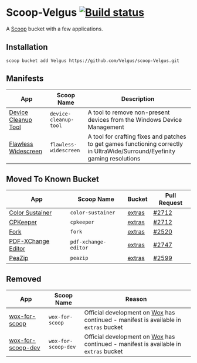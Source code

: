 Scoop-Velgus [![Build status](https://ci.appveyor.com/api/projects/status/ckomgtl07nog4wws?svg=true)](https://ci.appveyor.com/project/Velgus/scoop-velgus)
===

A [Scoop](https://scoop.netlify.com/ "Scoop") bucket with a few applications.

Installation
------------

`scoop bucket add Velgus https://github.com/Velgus/scoop-Velgus.git`

Manifests
---------

| App                                                                                                             | Scoop Name                    | Description                                                                                                                 |
|-----------------------------------------------------------------------------------------------------------------|-------------------------------|-----------------------------------------------------------------------------------------------------------------------------|
| [Device Cleanup Tool](https://www.uwe-sieber.de/misc_tools_e.html "Device Cleanup Tool")                        | `device-cleanup-tool`         | A tool to remove non-present devices from the Windows Device Management                                                     |
| [Flawless Widescreen](https://www.flawlesswidescreen.org "Flawless Widescreen")                                 | `flawless-widescreen`         | A tool for crafting fixes and patches to get games functioning correctly in UltraWide/Surround/Eyefinity gaming resolutions |

Moved To Known Bucket
---------------------
| App                                                                                                     | Scoop Name           | Bucket                                                         | Pull Request                                                           |
|---------------------------------------------------------------------------------------------------------|----------------------|----------------------------------------------------------------|------------------------------------------------------------------------|
| [Color Sustainer](https://www.guru3d.com/files-details/color-sustainer-download.html "Color Sustainer") | `color-sustainer`    | [extras](https://github.com/lukesampson/scoop-extras "extras") | [#2712](https://github.com/lukesampson/scoop-extras/pull/2712 "#2712") |
| [CPKeeper](http://goebish.free.fr/cpk "CPKeeper")                                                       | `cpkeeper`           | [extras](https://github.com/lukesampson/scoop-extras "extras") | [#2712](https://github.com/lukesampson/scoop-extras/pull/2712 "#2712") |
| [Fork](https://git-fork.com "Fork")                                                                     | `fork`               | [extras](https://github.com/lukesampson/scoop-extras "extras") | [#2520](https://github.com/lukesampson/scoop-extras/pull/2520 "#2520") |
| [PDF-XChange Editor](https://www.tracker-software.com/product/pdf-xchange-editor "PDF-XChange Editor")  | `pdf-xchange-editor` | [extras](https://github.com/lukesampson/scoop-extras "extras") | [#2747](https://github.com/lukesampson/scoop-extras/pull/2747 "#2747") |
| [PeaZip](https://www.peazip.org "PeaZip")                                                               | `peazip`             | [extras](https://github.com/lukesampson/scoop-extras "extras") | [#2599](https://github.com/lukesampson/scoop-extras/pull/2599 "#2599") |

Removed
---------------------
| App                                                                                                         | Scoop Name           | Reason                                                                                                                      |
|-------------------------------------------------------------------------------------------------------------|----------------------|-----------------------------------------------------------------------------------------------------------------------------|
| [wox-for-scoop](https://github.com/Velgus/wox-for-scoop "wox-for-scoop")                                    | `wox-for-scoop`      | Official development on [Wox](https://github.com/Wox-launcher/Wox) has continued - manifest is available in `extras` bucket |
| [wox-for-scoop-dev](https://github.com/Velgus/wox-for-scoop/tree/release/wox-for-scoop-dev "wox-for-scoop") | `wox-for-scoop-dev`  | Official development on [Wox](https://github.com/Wox-launcher/Wox) has continued - manifest is available in `extras` bucket |

